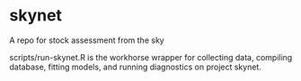 # skynet
A repo for stock assessment from the sky

scripts/run-skynet.R is the workhorse wrapper for collecting data, compiling database, fitting models, and running diagnostics on project skynet.
